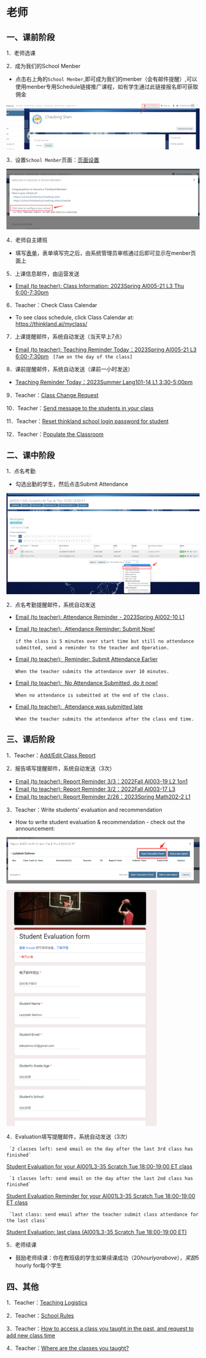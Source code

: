 # 老师
## 一、课前阶段
1．老师选课

2．成为我们的School Menber
   - 点击右上角的`School Menber`,即可成为我们的menber（会有邮件提醒）,可以使用menber专用Schedule链接推广课程，如有学生通过此链接报名即可获取佣金
     
   ![img](../assets/ls1.png)

3．设置`School Menber`页面：[页面设置](https://aigolearning-my.sharepoint.com/:p:/g/personal/robin_teensteachkids_org/EeryKRYisv9PsKJlDyhu3gwBkSGtWPjCNcL8Z4LX0bloeg?e=e2rttB&nav=eyJzSWQiOjQ4NCwiY0lkIjowfQ)
     
   ![img](../assets/ls2.png)

4．老师自主建班
   - 填写[表单](https://docs.google.com/forms/d/e/1FAIpQLSfgzA1Mn0JrMduZ4uXlTx9om2umCz1EI5KbGpnjrx73LXEZQw/viewform)，表单填写完之后，由系统管理员审核通过后即可显示在menber页面上

5．上课信息邮件，由运营发送
   - [Email (to teacher): Class Information: 2023Spring AI005-21 L3 Thu 6:00-7:30pm](https://docs.google.com/document/d/1LAoZkOSSqfF5TpiF7QLNrMTx4tU0UNbAD3GhI35YJGU/edit#bookmark=id.19qvptn8icb8)

6．Teacher：Check Class Calendar
   - To see class schedule, click Class Calendar at: https://thinkland.ai/myclass/

7．上课提醒邮件，系统自动发送（当天早上7点）
   - [Email (to teacher): Teaching Reminder Today：2023Spring AI005-21 L3 6:00-7:30pm](https://docs.google.com/document/d/1LAoZkOSSqfF5TpiF7QLNrMTx4tU0UNbAD3GhI35YJGU/edit#bookmark=id.n274tcfvki6k)
    ` [7am on the day of the class]`

8．课前提醒邮件，系统自动发送（课前一小时发送）
   - [Teaching Reminder Today：2023Summer Lang101-14 L1 3:30-5:00pm](https://docs.google.com/document/d/1LAoZkOSSqfF5TpiF7QLNrMTx4tU0UNbAD3GhI35YJGU/edit#bookmark=id.k5l5bj366b0d)

9．Teacher：[Class Change Request](https://docs.google.com/document/d/1LAoZkOSSqfF5TpiF7QLNrMTx4tU0UNbAD3GhI35YJGU/edit#bookmark=id.8am1zhm1m9ih)

10．Teacher：[Send message to the students in your class](https://docs.google.com/document/d/1LAoZkOSSqfF5TpiF7QLNrMTx4tU0UNbAD3GhI35YJGU/edit#bookmark=id.8am1zhm1m9ih)

11．Teacher：[Reset thinkland school login password for student](https://docs.google.com/document/d/1LAoZkOSSqfF5TpiF7QLNrMTx4tU0UNbAD3GhI35YJGU/edit#bookmark=id.ye1zr7rx9nz2)

12．Teacher：[Populate the Classroom](https://docs.google.com/document/d/1LAoZkOSSqfF5TpiF7QLNrMTx4tU0UNbAD3GhI35YJGU/edit#bookmark=id.xucdcan6auk9)


## 二、课中阶段
1．点名考勤
   - 勾选出勤的学生，然后点击Submit Attendance
     
   ![img](../assets/ls3.png)

2．点名考勤提醒邮件，系统自动发送
   - [Email (to teacher): Attendance Reminder - 2023Spring AI002-10 L1](https://docs.google.com/document/d/1LAoZkOSSqfF5TpiF7QLNrMTx4tU0UNbAD3GhI35YJGU/edit#bookmark=id.90zja3v6kw1)

   - [Email (to teacher):  Attendance Reminder: Submit Now!](https://docs.google.com/document/d/1LAoZkOSSqfF5TpiF7QLNrMTx4tU0UNbAD3GhI35YJGU/edit#bookmark=id.kal0hzs5josw)

     `if the class is 5 minutes over start time but still no attendance submitted, send a reminder to the teacher and Operation.` 

   - [Email (to teacher):  Reminder: Submit Attendance Earlier](https://docs.google.com/document/d/1LAoZkOSSqfF5TpiF7QLNrMTx4tU0UNbAD3GhI35YJGU/edit#bookmark=id.kal0hzs5josw)

     `When the teacher submits the attendance over 10 minutes.`

   - [Email (to teacher):  No Attendance Submitted, do it now!](https://docs.google.com/document/d/1LAoZkOSSqfF5TpiF7QLNrMTx4tU0UNbAD3GhI35YJGU/edit#bookmark=id.ufx6ggq25uf)

     `When no attendance is submitted at the end of the class.`

   - [Email (to teacher):  Attendance was submitted late](https://docs.google.com/document/d/1LAoZkOSSqfF5TpiF7QLNrMTx4tU0UNbAD3GhI35YJGU/edit#bookmark=id.u3amuaegodqa)

     `When the teacher submits the attendance after the class end time.`

## 三、课后阶段
1．Teacher：[Add/Edit Class Report](https://docs.google.com/document/d/1LAoZkOSSqfF5TpiF7QLNrMTx4tU0UNbAD3GhI35YJGU/edit#bookmark=id.g9fc6bl3lnw3)

2．报告填写提醒邮件，系统自动发送（3次）
   - [Email (to teacher): Report Reminder 3/3：2022Fall AI003-19 L2 1on1](https://docs.google.com/document/d/1LAoZkOSSqfF5TpiF7QLNrMTx4tU0UNbAD3GhI35YJGU/edit#bookmark=id.8mmbqbmrwh0)
   - [Email (to teacher): Report Reminder 3/2：2022Fall AI003-17 L3](https://docs.google.com/document/d/1LAoZkOSSqfF5TpiF7QLNrMTx4tU0UNbAD3GhI35YJGU/edit#bookmark=id.6lbdx2ysjsx1)
   - [Email (to teacher): Report Reminder 2/26：2023Spring Math202-2 L1](https://docs.google.com/document/d/1LAoZkOSSqfF5TpiF7QLNrMTx4tU0UNbAD3GhI35YJGU/edit#bookmark=id.fu4hkhc7bp5p)

3．Teacher：Write students' evaluation and recommendation
   - How to write student evaluation & recommendation - check out the announcement: 
     
   ![img](../assets/ls4.png)
     
   ![img](../assets/ls5.png)

4．Evaluation填写提醒邮件，系统自动发送（3次）

     `2 classes left: send email on the day after the last 3rd class has finished`
[Student Evaluation for your AI001L3-35 Scratch Tue 18:00-19:00 ET class](https://docs.google.com/document/d/1LAoZkOSSqfF5TpiF7QLNrMTx4tU0UNbAD3GhI35YJGU/edit#bookmark=id.vmpa8hiekddr)


     `1 classes left: send email on the day after the last 2nd class has finished`
[Student Evaluation Reminder for your AI001L3-35 Scratch Tue 18:00-19:00 ET class](https://docs.google.com/document/d/1LAoZkOSSqfF5TpiF7QLNrMTx4tU0UNbAD3GhI35YJGU/edit#bookmark=id.736o994hlnj)


     `last class: send email after the teacher submit class attendance for the last class`
[Student Evaluation: last class (AI001L3-35 Scratch Tue 18:00-19:00 ET)](https://docs.google.com/document/d/1LAoZkOSSqfF5TpiF7QLNrMTx4tU0UNbAD3GhI35YJGU/edit#bookmark=id.vmpa8hiekddr)

5．老师续课
   - 鼓励老师续课：你在教班级的学生如果续课成功（$20 hourly or above），奖励$5 hourly for每个学生

## 四、其他
1．Teacher：[Teaching Logistics](https://docs.google.com/document/d/1LAoZkOSSqfF5TpiF7QLNrMTx4tU0UNbAD3GhI35YJGU/edit#bookmark=id.736o994hlnj)

2．Teacher：[School Rules](https://school.thinkland.ai/teacherrules.pdf)

3．Teacher：[How to access a class you taught in the past, and request to add new class time](https://docs.google.com/document/d/1LAoZkOSSqfF5TpiF7QLNrMTx4tU0UNbAD3GhI35YJGU/edit#bookmark=id.jxsj3ffblefr)

4．Teacher：[Where are the classes you taught?](https://docs.google.com/document/d/1LAoZkOSSqfF5TpiF7QLNrMTx4tU0UNbAD3GhI35YJGU/edit#bookmark=id.xucdcan6auk9)
